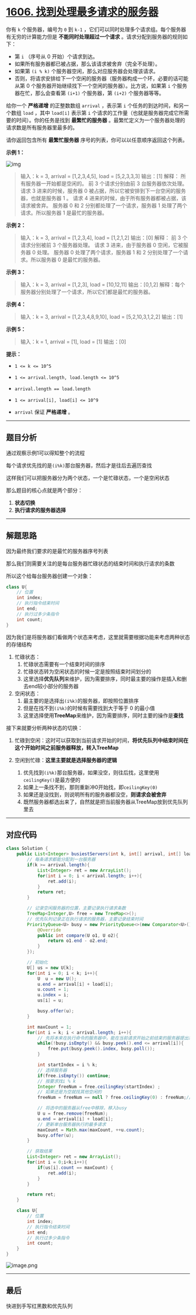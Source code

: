 # [1606. 找到处理最多请求的服务器](https://leetcode-cn.com/problems/find-servers-that-handled-most-number-of-requests/)

你有 `k` 个服务器，编号为 `0` 到 `k-1` ，它们可以同时处理多个请求组。每个服务器有无穷的计算能力但是 **不能同时处理超过一个请求** 。请求分配到服务器的规则如下：

- 第 `i` （序号从 0 开始）个请求到达。
- 如果所有服务器都已被占据，那么该请求被舍弃（完全不处理）。
- 如果第 `(i % k)` 个服务器空闲，那么对应服务器会处理该请求。
- 否则，将请求安排给下一个空闲的服务器（服务器构成一个环，必要的话可能从第 0 个服务器开始继续找下一个空闲的服务器）。比方说，如果第 `i` 个服务器在忙，那么会查看第 `(i+1)` 个服务器，第 `(i+2)` 个服务器等等。

给你一个 **严格递增** 的正整数数组 `arrival` ，表示第 `i` 个任务的到达时间，和另一个数组 `load` ，其中 `load[i]` 表示第 `i` 个请求的工作量（也就是服务器完成它所需要的时间）。你的任务是找到 **最繁忙的服务器** 。最繁忙定义为一个服务器处理的请求数是所有服务器里最多的。

请你返回包含所有 **最繁忙服务器** 序号的列表，你可以以任意顺序返回这个列表。

**示例 1：**

![img](https://pic.livorth.cn/img/load-1.png)

> 输入：k = 3, arrival = [1,2,3,4,5], load = [5,2,3,3,3] 
> 输出：[1] 
> 解释：
> 所有服务器一开始都是空闲的。
> 前 3 个请求分别由前 3 台服务器依次处理。
> 请求 3 进来的时候，服务器 0 被占据，所以它被安排到下一台空闲的服务器，也就是服务器 1 。
> 请求 4 进来的时候，由于所有服务器都被占据，该请求被舍弃。
> 服务器 0 和 2 分别都处理了一个请求，服务器 1 处理了两个请求。所以服务器 1 是最忙的服务器。

**示例 2：**

> 输入：k = 3, arrival = [1,2,3,4], load = [1,2,1,2]
> 输出：[0]
> 解释：
> 前 3 个请求分别被前 3 个服务器处理。
> 请求 3 进来，由于服务器 0 空闲，它被服务器 0 处理。
> 服务器 0 处理了两个请求，服务器 1 和 2 分别处理了一个请求。所以服务器 0 是最忙的服务器。

**示例 3：**

> 输入：k = 3, arrival = [1,2,3], load = [10,12,11]
> 输出：[0,1,2]
> 解释：每个服务器分别处理了一个请求，所以它们都是最忙的服务器。

**示例 4：**

> 输入：k = 3, arrival = [1,2,3,4,8,9,10], load = [5,2,10,3,1,2,2]
> 输出：[1]

**示例 5：**

> 输入：k = 1, arrival = [1], load = [1]
> 输出：[0]

**提示：**

- `1 <= k <= 10^5`
- `1 <= arrival.length, load.length <= 10^5`

- `arrival.length == load.length`
- `1 <= arrival[i], load[i] <= 10^9`
- `arrival` 保证 **严格递增** 。

---

## 题目分析

通过观察示例1可以得知整个的流程

每个请求优先找的是`(i%k)`那台服务器，然后才是往后去遍历查找

这样我们可以把服务器分为两个状态，一个是忙碌状态，一个是空闲状态

那么题目的核心点就是两个部分：

1. **状态切换**
2. **执行请求的服务器选择**

---

## 解题思路

因为最终我们要求的是最忙的服务器序号列表

那么我们则需要关注的是每台服务器忙碌状态的结束时间和执行请求的条数

所以这个给每台服务器创建一个对象：

```java
class U{
    // 位置
    int index;
    // 执行指令结束时间
    int end;
    // 执行过多少条指令
    int count;
}
```

因为我们是将服务器们看做两个状态来考虑，这里就需要根据功能来考虑两种状态的存储结构

1. 忙碌状态：
	1. 忙碌状态需要有一个结束时间的排序
	2. 忙碌状态转为空闲状态的时候一定是按照结束时间划分的
	3. 这里选择**优先队列**来维护，因为需要排序，同时最主要的操作是插入和删去end较小部分的服务器
2. 空闲状态：
	1. 最主要的是选择出`(i%k)`的服务器，即按照位置排序
	2. 但是在找不到`(i%k)`的时候有需要找到大于等于 0 的最小值
	3. 这里选择使用**TreeMap**来维护，因为需要排序，同时主要的操作是**查找**

接下来就要分析两种状态的切换：

1. 忙碌到空闲：这时可以获取到当前请求开始的时间，**将优先队列中结束时间在这个开始时间之前服务器释放，转入TreeMap**

2. 空闲到忙碌：**这里主要就是选择服务器的逻辑**
	1. 优先找到`(i%k)`那台服务器，如果没空，则往后找，这里使用`ceilingKey()`是最方便的
	2. 如果上一条找不到，那则重新冲0开始找，即`ceilingKey(0)`
	3. 如果还是没找到，则说明所有的服务器都没空，**则请求会被舍弃**
	4. 既然服务器都选出来了，自然就是把当前服务器从TreeMap放到优先队列里去

---

## 对应代码

```java
class Solution {
    public List<Integer> busiestServers(int k, int[] arrival, int[] load) {
        // 每条请求都能分配到一台服务器
        if(k >= arrival.length){
            List<Integer> ret = new ArrayList();
            for(int i = 0; i < arrival.length; i++){
                ret.add(i);
            }
            return ret;
        }

        // 记录空闲服务器的位置，主要记录执行请求条数
        TreeMap<Integer,U> free = new TreeMap<>();
        // 优先队列记录正在执行请求的服务器，主要记录结束时间
        PriorityQueue<U> busy = new PriorityQueue<>(new Comparator<U>(){
            @Override
            public int compare(U o1, U o2){
                return o1.end - o2.end;
            }
        });

        // 初始化
        U[] us = new U[k];
        for(int i = 0; i < k; i++){
            U  u = new U();
            u.end = arrival[i] + load[i];
            u.count = 1;
            u.index = i;
            us[i] = u;

            busy.offer(u);
        }

        int maxCount = 1;
        for(int i = k; i < arrival.length; i++){
            // 先将本来在执行命令的服务器中，能在当前请求开始之前结束的服务器提出来
            while(!busy.isEmpty() && busy.peek().end <= arrival[i]){
                free.put(busy.peek().index, busy.poll());
            }

            int startIndex = i % k;
            // 选择服务器
            if(free.isEmpty()) continue;
            // 按要求找i % k
            Integer freeNum = free.ceilingKey(startIndex) ;
            // 如果还是为空就找其他空闲的
            freeNum = freeNum == null ? free.ceilingKey(0) : freeNum;// loop

            // 将选中的服务器从free中移除，移入busy
            U u = free.remove(freeNum);
            u.end = arrival[i] + load[i];
            // 更新单台服务器执行的最多请求
            maxCount = Math.max(maxCount, ++u.count);
            busy.offer(u);
        }

        // 获取结果
        List<Integer> ret = new ArrayList();
        for(int i = 0;i<k;i++){
            if(us[i].count == maxCount) {
                ret.add(i);
            }
        }

        return ret;
    }

    class U{
        // 位置
        int index;
        // 执行指令结束时间
        int end;
        // 执行过多少条指令
        int count;
    }
}
```

![image.png](https://pic.livorth.cn/img/1648623112-AFxMIf-image.png)

---

## 最后

快进到手写红黑数和优先队列

